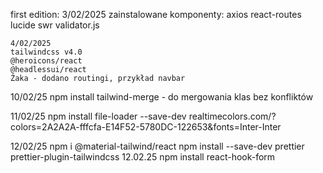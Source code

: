 first edition: 3/02/2025
zainstalowane komponenty:
axios
react-routes
lucide
swr
validator.js

    4/02/2025
    tailwindcss v4.0
    @heroicons/react
    @headlessui/react
    Żaka - dodano routingi, przykład navbar

10/02/25
npm install tailwind-merge - do mergowania klas bez konfliktów

11/02/25
npm install file-loader --save-dev
realtimecolors.com/?colors=2A2A2A-fffcfa-E14F52-5780DC-122653&fonts=Inter-Inter

12/02/25
npm i @material-tailwind/react
npm install --save-dev prettier prettier-plugin-tailwindcss
12.02.25
npm install react-hook-form
